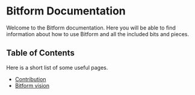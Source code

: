 # Bitform Documentation

Welcome to the Bitform documentation.
Here you will be able to find information about how to use Bitform and all the included bits and pieces.

## Table of Contents
Here is a short list of some useful pages.

 * [Contribution](contributing.md)
 * [Bitform vision](vision.md)
